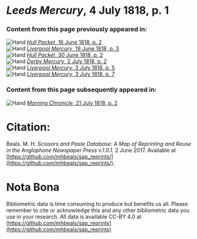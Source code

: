 # *Leeds Mercury*, 4 July 1818, p. 1  
  
### Content from this page previously appeared in:  
![Hand](http://scissorsandpaste.net/wp-content/uploads/2017/06/smallhandpointer.png) [*Hull Packet*, 16 June 1818, p. 2](https://mhbeals.github.io/sap_html/Hull-Packet/Hull-Packet-16-June-1818-p-2)  
![Hand](http://scissorsandpaste.net/wp-content/uploads/2017/06/smallhandpointer.png) [*Liverpool Mercury*, 19 June 1818, p. 3](https://mhbeals.github.io/sap_html/Liverpool-Mercury/Liverpool-Mercury-19-June-1818-p-3)  
![Hand](http://scissorsandpaste.net/wp-content/uploads/2017/06/smallhandpointer.png) [*Hull Packet*, 30 June 1818, p. 2](https://mhbeals.github.io/sap_html/Hull-Packet/Hull-Packet-30-June-1818-p-2)  
![Hand](http://scissorsandpaste.net/wp-content/uploads/2017/06/smallhandpointer.png) [*Derby Mercury*, 2 July 1818, p. 2](https://mhbeals.github.io/sap_html/Derby-Mercury/Derby-Mercury-2-July-1818-p-2)  
![Hand](http://scissorsandpaste.net/wp-content/uploads/2017/06/smallhandpointer.png) [*Liverpool Mercury*, 3 July 1818, p. 5](https://mhbeals.github.io/sap_html/Liverpool-Mercury/Liverpool-Mercury-3-July-1818-p-5)  
![Hand](http://scissorsandpaste.net/wp-content/uploads/2017/06/smallhandpointer.png) [*Liverpool Mercury*, 3 July 1818, p. 7](https://mhbeals.github.io/sap_html/Liverpool-Mercury/Liverpool-Mercury-3-July-1818-p-7)  
  
### Content from this page subsequently appeared in:  
![Hand](http://scissorsandpaste.net/wp-content/uploads/2017/06/smallhandpointer.png) [*Morning Chronicle*, 21 July 1818, p. 2](https://mhbeals.github.io/sap_html/Morning-Chronicle/Morning-Chronicle-21-July-1818-p-2)  


# Citation: 

Beals. M. H. *Scissors and Paste Database: A Map of Reprinting and Reuse in the Anglophone Newspaper Press v.1.0.1.* 2 June 2017. Available at [https://github.com/mhbeals/sap_reprints/](https://github.com/mhbeals/sap_reprints/). 

# Nota Bona

Bibliometric data is time consuming to produce but benefits us all. Please remember to cite or acknowledge this and any other bibliometric data you use in your research. All data is available CC-BY 4.0 at [https://github.com/mhbeals/sap_reprints](https://github.com/mhbeals/sap_reprints)